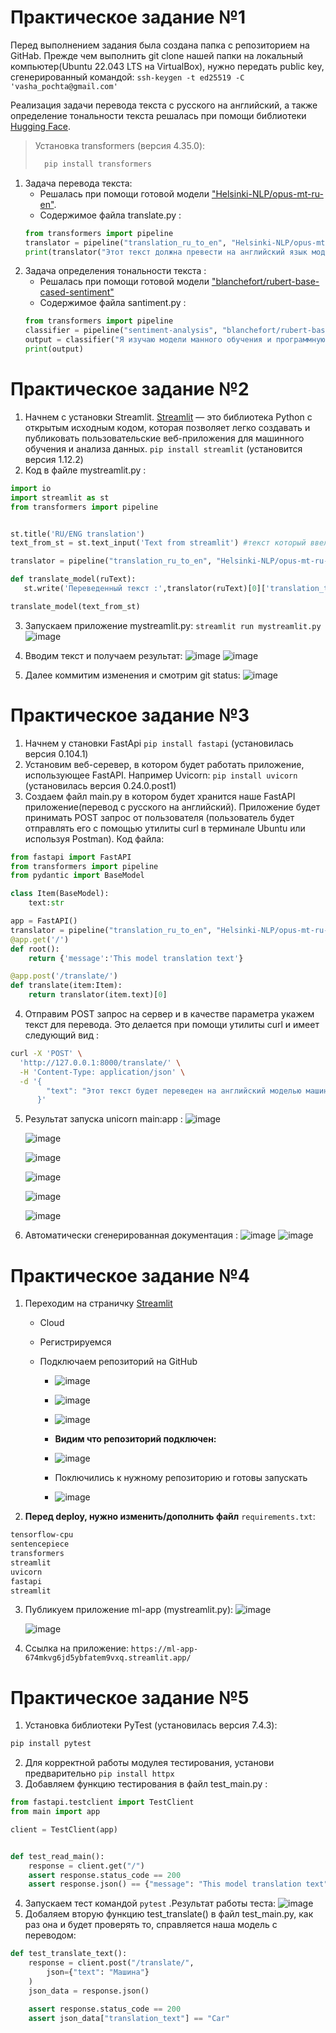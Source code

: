 # **Практическое задание №1**

Перед выполнением задания была создана папка с репозиторием на GitHab. Прежде чем выполнить git clone нашей папки на локальный компьютер(Ubuntu 22.043 LTS на VirtualBox), нужно передать public key, сгенерированный командой: ``ssh-keygen -t ed25519 -C 'vasha_pochta@gmail.com'``

Реализация задачи перевода текста с русского на английский, а также определение тональности текста решалась при помощи библиотеки [Hugging Face](https://huggingface.co/).

>Установка transformers (версия 4.35.0):
>```python
>   pip install transformers
>```


1. Задача перевода текста:
    + Решалась при помощи готовой модели  ["Helsinki-NLP/opus-mt-ru-en"](https://huggingface.co/Helsinki-NLP/opus-mt-ru-en).
    + Содержимое файла translate.py :
    ```python
    from transformers import pipeline
    translator = pipeline("translation_ru_to_en", "Helsinki-NLP/opus-mt-ru-en")
    print(translator("Этот текст должна превести на английский язык модель машинного обучения"))

    ``` 
2. Задача определения тональности текста :
    + Решалась при помощи готовой модели ["blanchefort/rubert-base-cased-sentiment"](https://huggingface.co/blanchefort/rubert-base-cased-sentiment)
    + Содержимое файла santiment.py :
    ```python
    from transformers import pipeline
    classifier = pipeline("sentiment-analysis", "blanchefort/rubert-base-cased-sentiment")
    output = classifier("Я изучаю модели манного обучения и программную инженерию")
    print(output)
    ```

# **Практическое задание №2**
  1. Начнем с установки Streamlit. [Streamlit](https://docs.streamlit.io/) — это библиотека Python с открытым исходным кодом, которая позволяет легко создавать и публиковать  пользовательские веб-приложения для машинного обучения и анализа данных. ``pip install streamlit`` (установится версия 1.12.2)
 2. Код в файле mystreamlit.py : 
 ```python
import io
import streamlit as st
from transformers import pipeline


st.title('RU/ENG translation')
text_from_st = st.text_input('Text from streamlit') #текст который ввел пользователь на страничке в браузере

translator = pipeline("translation_ru_to_en", "Helsinki-NLP/opus-mt-ru-en")

def translate_model(ruText):
    st.write('Переведенный текст :',translator(ruText)[0]['translation_text'])

translate_model(text_from_st)
 ```
 
3. Запускаем приложение mystreamlit.py:
    ``streamlit run mystreamlit.py``
      ![image](https://github.com/SergeyOdintsov01/ml-app/assets/149817675/221fec39-c900-437e-a469-ddc1fdd1cb73)

4. Вводим текст и получаем результат:
    ![image](https://github.com/SergeyOdintsov01/ml-app/assets/149817675/3f46e666-6006-4ba5-950b-2fd46df4ba23)
    ![image](https://github.com/SergeyOdintsov01/ml-app/assets/149817675/513cf7b4-6878-402f-aac7-4b1bf268271e)


5. Далее коммитим изменения и смотрим git status:
    ![image](https://github.com/SergeyOdintsov01/ml-app/assets/149817675/0ecf1f78-0058-41ac-afab-91012bfe5b55)






# **Практическое задание №3**

1. Начнем у становки FastApi ``pip install fastapi`` (установилась версия 0.104.1)
2. Установим веб-серевер, в котором будет работать приложение, использующее FastAPI. Например Uvicorn: 
``pip install uvicorn`` (установилась версия 0.24.0.post1)
3. Создаем файл main.py в котором будет хранится наше FastAPI приложение(перевод с русского на английский). Приложение будет принимать POST запрос от пользователя (пользователь будет отправлять его с помощью утилиты curl в терминале Ubuntu или используя Postman). Код файла:
```python
from fastapi import FastAPI
from transformers import pipeline
from pydantic import BaseModel

class Item(BaseModel):
    text:str

app = FastAPI()
translator = pipeline("translation_ru_to_en", "Helsinki-NLP/opus-mt-ru-en")
@app.get('/')
def root():
    return {'message':'This model translation text'}

@app.post('/translate/')
def translate(item:Item):
    return translator(item.text)[0]
```
4. Отправим POST запрос на сервер и в качестве параметра укажем текст для перевода. Это делается при помощи утилиты curl и имеет следующий вид :
```bash
curl -X 'POST' \
  'http://127.0.0.1:8000/translate/' \
  -H 'Content-Type: application/json' \
  -d '{
        "text": "Этот текст будет переведен на английский моделью машинного обучения"
      }'

```

5. Результат запуска unicorn main:app :
   ![image](https://github.com/SergeyOdintsov01/ml-app/assets/149817675/8b069b84-f7ea-490a-9192-560b51c18bf2)
   
   ![image](https://github.com/SergeyOdintsov01/ml-app/assets/149817675/5af56ce0-10e2-4c82-8e23-36c08ef4a5c4)
   
   ![image](https://github.com/SergeyOdintsov01/ml-app/assets/149817675/3c9cda66-1ae6-46be-8271-ad1eba1461c7)
   
   ![image](https://github.com/SergeyOdintsov01/ml-app/assets/149817675/db4c923e-71b7-4ba3-9883-1ec3e58404c9)
   
   ![image](https://github.com/SergeyOdintsov01/ml-app/assets/149817675/f62370f5-2b1c-4f77-aaeb-1bb1a2ba93c9)
   
   ![image](https://github.com/SergeyOdintsov01/ml-app/assets/149817675/121e2042-17e2-4980-a115-382c61a97d4c)

6. Автоматически сгенерированная документация :
![image](https://github.com/SergeyOdintsov01/ml-app/assets/149817675/5c1ec081-652d-407b-ae6b-7276dd0a3c54)
![image](https://github.com/SergeyOdintsov01/ml-app/assets/149817675/60266f6b-5123-4b8d-96d3-c559d7ee273d)


 # **Практическое задание №4**
1. Переходим на страничку [Streamlit](https://streamlit.io/cloud)
    + Cloud
    + Регистрируемся
    + Подключаем репозиторий на GitHub

        + ![image](https://github.com/SergeyOdintsov01/ml-app/assets/149817675/941717ff-27f4-4947-ae6d-6b4451955cac)

        + ![image](https://github.com/SergeyOdintsov01/ml-app/assets/149817675/51fa7a34-048d-4eb3-9222-c0fcf7ae05f0)

        + ![image](https://github.com/SergeyOdintsov01/ml-app/assets/149817675/6dca161b-d5a4-4af8-9004-40d3f3a87776)

        + **Видим что репозиторий подключен:**
        + ![image](https://github.com/SergeyOdintsov01/ml-app/assets/149817675/e7739a37-febc-4cca-81bf-c053fd888d76)
        + Поключились к нужному репозиторию и готовы запускать
        + ![image](https://github.com/SergeyOdintsov01/ml-app/assets/149817675/2798187a-187d-4622-9505-8746f5bab703)

2. **Перед deploy, нужно изменить/дополнить файл** ``requirements.txt``:
```bash
tensorflow-cpu
sentencepiece
transformers
streamlit
uvicorn
fastapi
streamlit
```
3. Публикуем приложение ml-app (mystreamlit.py):
    ![image](https://github.com/SergeyOdintsov01/ml-app/assets/149817675/af70e36a-b4e3-4c05-84d3-0bbce02409b3)

    ![image](https://github.com/SergeyOdintsov01/ml-app/assets/149817675/ae7d94e2-403f-4075-8f39-09b9a329eb42)

4. Ссылка на приложение: ``https://ml-app-674mkvg6jd5ybfatem9vxq.streamlit.app/``


# **Практическое задание №5**
1. Установка библиотеки PyTest (установилась версия 7.4.3): 
```bash
pip install pytest
```
2. Для корректной работы модулея тестирования, установи предварительно ```pip install httpx```
3. Добавляем функцию тестирования в файл test_main.py : 
```python
from fastapi.testclient import TestClient
from main import app

client = TestClient(app)


def test_read_main():
    response = client.get("/")
    assert response.status_code == 200
    assert response.json() == {"message": "This model translation text"}
```
4. Запускаем тест командой ``pytest`` .Результат работы теста:
![image](https://github.com/SergeyOdintsov01/ml-app/assets/149817675/6a1165bc-114e-4185-9fe8-7b5a8513076e)
5. Добаляем вторую функцию test_translate() в файл test_main.py, как раз она и будет проверять то, справляется наша модель с переводом:
```python
def test_translate_text():
    response = client.post("/translate/",
        json={"text": "Машина"}
    )
    json_data = response.json()

    assert response.status_code == 200
    assert json_data["translation_text"] == "Car"
```


